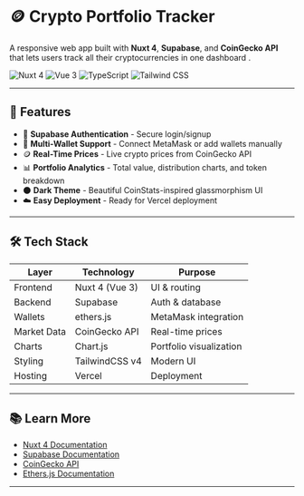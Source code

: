 # 🪙 Crypto Portfolio Tracker

A responsive web app built with **Nuxt 4**, **Supabase**, and **CoinGecko API** that lets users track all their cryptocurrencies in one dashboard .

![Nuxt 4](https://img.shields.io/badge/Nuxt-4-00DC82?logo=nuxt.js)
![Vue 3](https://img.shields.io/badge/Vue-3-4FC08D?logo=vue.js)
![TypeScript](https://img.shields.io/badge/TypeScript-5-3178C6?logo=typescript)
![Tailwind CSS](https://img.shields.io/badge/Tailwind-4-38B2AC?logo=tailwind-css)

---

## 🚀 Features

- 🔐 **Supabase Authentication** - Secure login/signup
- 💼 **Multi-Wallet Support** - Connect MetaMask or add wallets manually
- 🪙 **Real-Time Prices** - Live crypto prices from CoinGecko API
- 📊 **Portfolio Analytics** - Total value, distribution charts, and token breakdown
- 🌑 **Dark Theme** - Beautiful CoinStats-inspired glassmorphism UI
- ☁️ **Easy Deployment** - Ready for Vercel deployment

---

## 🛠️ Tech Stack

| Layer       | Technology     | Purpose                 |
| ----------- | -------------- | ----------------------- |
| Frontend    | Nuxt 4 (Vue 3) | UI & routing            |
| Backend     | Supabase       | Auth & database         |
| Wallets     | ethers.js      | MetaMask integration    |
| Market Data | CoinGecko API  | Real-time prices        |
| Charts      | Chart.js       | Portfolio visualization |
| Styling     | TailwindCSS v4 | Modern UI               |
| Hosting     | Vercel         | Deployment              |

---



## 📚 Learn More

- [Nuxt 4 Documentation](https://nuxt.com/docs)
- [Supabase Documentation](https://supabase.com/docs)
- [CoinGecko API](https://www.coingecko.com/en/api)
- [Ethers.js Documentation](https://docs.ethers.org/)

---

